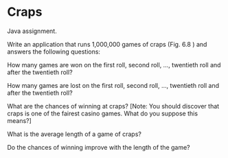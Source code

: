 # Craps
Java assignment.

Write an application that runs 1,000,000 games of craps (Fig. 6.8 ) and answers the following questions:

How many games are won on the first roll, second roll, …, twentieth roll and after the twentieth roll?

How many games are lost on the first roll, second roll, …, twentieth roll and after the twentieth roll?

What are the chances of winning at craps? [Note: You should discover that craps is one of the fairest casino games. What do you suppose this means?]

What is the average length of a game of craps?

Do the chances of winning improve with the length of the game?
